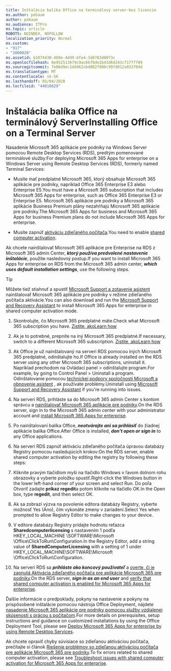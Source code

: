 ```yaml
---
title: Inštalácia balíka Office na terminálový server-bez licencie
ms.author: pebaum
author: pebaum
ms.audience: ITPro
ms.topic: article
ROBOTS: NOINDEX, NOFOLLOW
localization_priority: Normal
ms.custom:
- "917"
- "2000020"
ms.assetid: b1074430-489e-4d49-bfe4-3d8783d8073c
ms.openlocfilehash: 6e952513679c9ac66f8de2b43d6d243cf17ff789
ms.sourcegitcommit: 7e06d9ec1dd462cbd882f088c997d012a032f04d
ms.translationtype: MT
ms.contentlocale: sk-SK
ms.lasthandoff: 05/04/2020
ms.locfileid: "44010629"
---
```

# <a name="installing-office-on-a-terminal-server"></a><span data-ttu-id="67df1-102">Inštalácia balíka Office na terminálový Server</span><span class="sxs-lookup"><span data-stu-id="67df1-102">Installing Office on a Terminal Server</span></span>

<span data-ttu-id="67df1-103">Nasadenie Microsoft 365 aplikácie pre podniky na Windows Server pomocou Remote Desktop Services (RDS), predtým pomenované terminálové služby:</span><span class="sxs-lookup"><span data-stu-id="67df1-103">For deploying Microsoft 365 Apps for enterprise on a Windows Server using Remote Desktop Services (RDS), formerly named Terminal Services:</span></span>
  
- <span data-ttu-id="67df1-104">Musíte mať predplatné Microsoft 365, ktorý obsahuje Microsoft 365 aplikácie pre podniky, napríklad Office 365 Enterprise E3 alebo Enterprise E5.</span><span class="sxs-lookup"><span data-stu-id="67df1-104">You must have a Microsoft 365 subscription that includes Microsoft 365 Apps for enterprise, such as Office 365 Enterprise E3 or Enterprise E5.</span></span> <span data-ttu-id="67df1-105">Microsoft 365 aplikácie pre podniky a Microsoft 365 aplikácie Business Premium plány nezahŕňajú Microsoft 365 aplikácie pre podniky.</span><span class="sxs-lookup"><span data-stu-id="67df1-105">The Microsoft 365 Apps for business and Microsoft 365 Apps for business Premium plans do not include Microsoft 365 Apps for enterprise.</span></span>

- <span data-ttu-id="67df1-106">Musíte zapnúť [aktiváciu zdieľaného počítača](https://docs.microsoft.com/DeployOffice/overview-shared-computer-activation).</span><span class="sxs-lookup"><span data-stu-id="67df1-106">You need to enable [shared computer activation](https://docs.microsoft.com/DeployOffice/overview-shared-computer-activation).</span></span>

<span data-ttu-id="67df1-107">Ak chcete nainštalovať Microsoft 365 aplikácie pre Enterprise na RDS z Microsoft 365 admin Center, ***ktorý používa predvolené nastavenie inštalácie***, použite nasledovný postup.</span><span class="sxs-lookup"><span data-stu-id="67df1-107">If you want to install Microsoft 365 Apps for enterprise on RDS from the Microsoft 365 admin center, ***which uses default installation settings***, use the following steps.</span></span>

> [!TIP]
> <span data-ttu-id="67df1-108">Môžete tiež stiahnuť a spustiť [Microsoft Support a zotavenie asistent](https://aka.ms/SaRA_OfficeSCA_M365Portal) nainštalovať Microsoft 365 aplikácie pre podniky v režime zdieľaného počítača aktivácie.</span><span class="sxs-lookup"><span data-stu-id="67df1-108">You can also download and run the [Microsoft Support and Recovery Assistant](https://aka.ms/SaRA_OfficeSCA_M365Portal) to install Microsoft 365 Apps for enterprise in shared computer activation mode.</span></span>
  
1. <span data-ttu-id="67df1-109">Skontrolujte, čo Microsoft 365 predplatné máte.</span><span class="sxs-lookup"><span data-stu-id="67df1-109">Check what Microsoft 365 subscription you have.</span></span> [<span data-ttu-id="67df1-110">Zistite, ako</span><span class="sxs-lookup"><span data-stu-id="67df1-110">Learn how</span></span>](https://docs.microsoft.com/office365/admin/admin-overview/what-subscription-do-i-have)

2. <span data-ttu-id="67df1-111">Ak je to potrebné, prepnite na iný Microsoft 365 predplatné.</span><span class="sxs-lookup"><span data-stu-id="67df1-111">If necessary, switch to a different Microsoft 365 subscription.</span></span> [<span data-ttu-id="67df1-112">Zistite, ako</span><span class="sxs-lookup"><span data-stu-id="67df1-112">Learn how</span></span>](https://docs.microsoft.com/office365/admin/subscriptions-and-billing/switch-to-a-different-plan)

3. <span data-ttu-id="67df1-113">Ak Office je už nainštalovaný na serveri RDS pomocou iných Microsoft 365 predplatné, odinštalujte ho.</span><span class="sxs-lookup"><span data-stu-id="67df1-113">If Office is already installed on the RDS server using any other Microsoft 365 subscriptions, uninstall it.</span></span> <span data-ttu-id="67df1-114">Napríklad prechodom na Ovládací panel \> odinštalujte program.</span><span class="sxs-lookup"><span data-stu-id="67df1-114">For example, by going to Control Panel \> Uninstall a program.</span></span> <span data-ttu-id="67df1-115">Odinštalovanie pomocou [technickej podpory spoločnosti Microsoft a obnovenie asistent](https://aka.ms/SARA-OfficeUninstall-Alchemy) , ak používate problémy.</span><span class="sxs-lookup"><span data-stu-id="67df1-115">Uninstall using [Microsoft Support and Recovery Assistant](https://aka.ms/SARA-OfficeUninstall-Alchemy) if you're running into issues.</span></span>

4. <span data-ttu-id="67df1-116">Na serveri RDS, prihláste sa do Microsoft 365 admin Center s kontom správcu a [nainštalovať Microsoft 365 aplikácie pre podniky](https://portal.office.com/OLS/MySoftware.aspx).</span><span class="sxs-lookup"><span data-stu-id="67df1-116">On the RDS server, sign in to the Microsoft 365 admin center with your administrator account and [install Microsoft 365 Apps for enterprise](https://portal.office.com/OLS/MySoftware.aspx).</span></span>

5. <span data-ttu-id="67df1-117">Po nainštalovaní balíka Office, ***neotvárajte ani sa prihlásiť*** do žiadnej aplikácie balíka Office.</span><span class="sxs-lookup"><span data-stu-id="67df1-117">After Office is installed, ***don't open or sign in*** to any Office applications.</span></span>

6. <span data-ttu-id="67df1-118">Na serveri RDS zapnúť aktiváciu zdieľaného počítača úpravou databázy Registry pomocou nasledujúcich krokov:</span><span class="sxs-lookup"><span data-stu-id="67df1-118">On the RDS server, enable shared computer activation by editing the registry by following these steps:</span></span>

1. <span data-ttu-id="67df1-119">Kliknite pravým tlačidlom myši na tlačidlo Windows v ľavom dolnom rohu obrazovky a vyberte položku spustiť.</span><span class="sxs-lookup"><span data-stu-id="67df1-119">Right-click the Windows button in the lower left-hand corner of your screen and select Run.</span></span> <span data-ttu-id="67df1-120">Do poľa Otvoriť zadajte **príkaz regedit**a potom kliknite na tlačidlo OK.</span><span class="sxs-lookup"><span data-stu-id="67df1-120">In the Open box, type **regedit**, and then select OK.</span></span>

2. <span data-ttu-id="67df1-121">Ak sa zobrazí výzva na povolenie editora databázy Registry, vyberte možnosť Yes (Áno), čím vykonáte zmeny v zariadení.</span><span class="sxs-lookup"><span data-stu-id="67df1-121">Select Yes when prompted to allow Registry Editor to make changes to your device.</span></span>

3. <span data-ttu-id="67df1-122">V editore databázy Registry pridajte hodnotu reťazca **Sharedcomputerlicensing** s nastavením 1 podľa HKEY_LOCAL_MACHINE \SOFTWARE\Microsoft \Office\ClickToRun\Configuration.</span><span class="sxs-lookup"><span data-stu-id="67df1-122">In the Registry Editor, add a string value of **SharedComputerLicensing** with a setting of 1 under HKEY_LOCAL_MACHINE\SOFTWARE\Microsoft \Office\ClickToRun\Configuration.</span></span>

7. <span data-ttu-id="67df1-123">Na serveri RDS sa ***prihláste ako koncový používateľ*** a [overte, či je zapnutá Aktivácia zdieľaného počítača pre aplikácie Microsoft 365 pre podniky](https://docs.microsoft.com/DeployOffice/troubleshoot-shared-computer-activation#verify-that-activation-for-microsoft-365-apps-succeeded).</span><span class="sxs-lookup"><span data-stu-id="67df1-123">On the RDS server, ***sign in as an end user*** and [verify that shared computer activation is enabled for Microsoft 365 Apps for enterprise](https://docs.microsoft.com/DeployOffice/troubleshoot-shared-computer-activation#verify-that-activation-for-microsoft-365-apps-succeeded).</span></span>

<span data-ttu-id="67df1-124">Ďalšie informácie o predpoklady, pokyny na nastavenie a pokyny na prispôsobené inštalácie pomocou nástroja Office Deployment, nájdete [nasadenie Microsoft 365 aplikácie pre podniky pomocou služby vzdialenej skúsenosti s prácou s počítačom](https://docs.microsoft.com/DeployOffice/deploy-microsoft-365-apps-remote-desktop-services).</span><span class="sxs-lookup"><span data-stu-id="67df1-124">For more details on prerequisites, setup instructions and guidance on customized installations by using the Office Deployment Tool, please see [Deploy Microsoft 365 Apps for enterprise by using Remote Desktop Services](https://docs.microsoft.com/DeployOffice/deploy-microsoft-365-apps-remote-desktop-services).</span></span>
  
<span data-ttu-id="67df1-125">Ak chcete opraviť chyby súvisiace so zdieľanou aktiváciou počítača, prečítajte si článok [Riešenie problémov so zdieľanou aktiváciou počítača pre aplikácie Microsoft 365 pre podniky](https://docs.microsoft.com/DeployOffice/troubleshoot-shared-computer-activation).</span><span class="sxs-lookup"><span data-stu-id="67df1-125">To fix errors related to shared computer activation, please see [Troubleshoot issues with shared computer activation for Microsoft 365 Apps for enterprise](https://docs.microsoft.com/DeployOffice/troubleshoot-shared-computer-activation).</span></span>
  